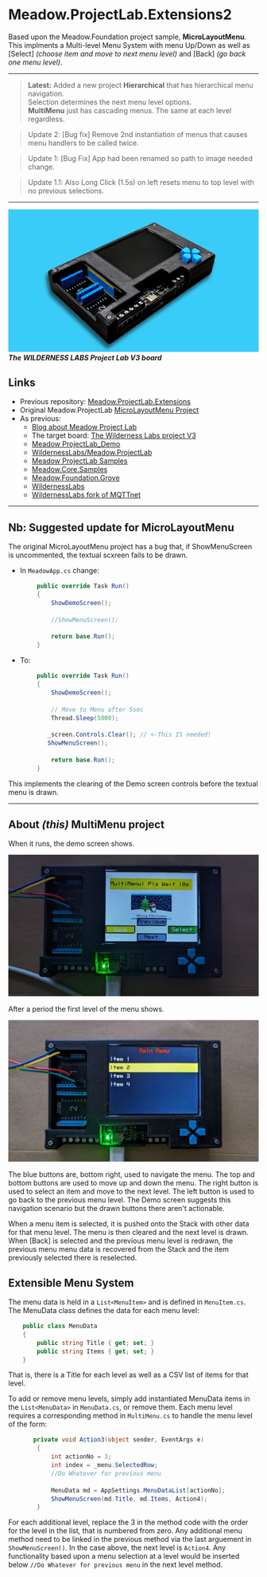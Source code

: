 # Meadow.ProjectLab.Extensions2

Based upon the Meadow.Foundation project sample, **MicroLayoutMenu**.  
This implments a Multi-level Menu System with menu Up/Down as well as [Select] _(choose item and move to next menu level)_ and [Back] _(go back one menu level)_.

<hr/>

> **Latest:** Added a new project **Hierarchical** that has hierarchical menu navigation.  
Selection determines the next menu level options.  
**MultiMenu** just has cascading menus. The same at each level regardless.  

> Update 2: [Bug fix] Remove 2nd instantiation of menus that causes menu handlers to be called twice.  

> Update 1: [Bug Fix] App had been renamed so path to image needed change.  

> Update 1.1: Also Long Click (1.5s) on left resets menu to top level with no previous selections.

<hr/>

![The board](https://github.com/djaus2/Meadow.ProjectLab.Extensions/blob/master/theboard.png)  
**_The WILDERNESS LABS Project Lab V3 board_**

## Links

- Previous repository: [Meadow.ProjectLab.Extensions](https://github.com/djaus2/Meadow.ProjectLab.Extensions)
- Original Meadow.ProjectLab [MicroLayoutMenu Project](https://github.com/WildernessLabs/Meadow.ProjectLab.Samples/tree/main/Source/MicroLayoutMenu)
- As previous:
  - [Blog about Meadow Project Lab](https://davidjones.sportronics.com.au/med/WildernessLabs_Project_Lab-About_Project_Lab_V3-med.html)
  - The target board:  [The Wilderness Labs project V3](https://store.wildernesslabs.co/collections/frontpage/products/project-lab-board)
  - [Meadow ProjectLab_Demo](https://github.com/WildernessLabs/Meadow.ProjectLab/tree/main/Source/)
  - [WildernessLabs/Meadow.ProjectLab](https://github.com/WildernessLabs/Meadow.ProjectLab)
  - [Meadow ProjectLab Samples](https://github.com/WildernessLabs/Meadow.ProjectLab.Samples)
  - [Meadow.Core.Samples](https://github.com/WildernessLabs/Meadow.Core.Samples)
  - [Meadow.Foundation.Grove](https://github.com/WildernessLabs/Meadow.Foundation.Grove)
  - [WildernessLabs](https://github.com/Wildernesslabs)
  - [WildernessLabs fork of MQTTnet](https://github.com/WildernessLabs/MQTTnet)

---

## Nb: Suggested update for MicroLayoutMenu

The original MicroLayoutMenu project has a bug that, if ShowMenuScreen is uncommented, the textual scxreen fails to be drawn.

- In ```MeadowApp.cs``` change:
```cs 
        public override Task Run()
        {
            ShowDemoScreen();

            //ShowMenuScreen();

            return base.Run();
        }
```
- To:  
```cs
        public override Task Run()
        {
            ShowDemoScreen();

            // Move to Menu after 5sec
            Thread.Sleep(5000);

           _screen.Controls.Clear(); // <-This IS needed!
           ShowMenuScreen();

            return base.Run();
        }
```

This implements the clearing of the Demo screen controls before the textual menu is drawn.

---

## About _(this)_ MultiMenu project

When it runs, the demo screen shows.


![The demo screen](./MultiMenu/menu0.jpg)


After a period the first level of the menu shows.

![The menu screen](./MultiMenu/Menu1.jpg)

The blue buttons are, bottom right, used to navigate the menu.
The top and bottom buttons are used to move up and down the menu. The right button is used to select an item and move to the next level. 
The left button is used to go back to the previous menu level. 
The Demo screen suggests this navigation scenario but the drawn buttons there aren't actionable.


When a menu item is selected, it is pushed onto the Stack with other data for that menu level. The menu is then cleared and the next level is drawn.
When [Back] is selected and the previous menu level is redrawn, the previous menu menu data is recovered from the Stack and the item previously selected there is reselected.


## Extensible Menu System

The menu data is held in a ```List<MenuItem>``` and is defined in ```MenuItem.cs```. The MenuData class defines the data for each menu level:

```cs
    public class MenuData
    {
        public string Title { get; set; }
        public string Items { get; set; }
    }
```

That is, there is a Title for each level as well as a CSV list of items for that level. 

To add or remove menu levels, simply add instantiated MenuData items in the ```List<MenuData>``` in ```MenuData.cs```, or remove them.
Each menu level requires a corresponding method in  ```MultiMenu.cs``` to handle the menu level of the form:

```cs
       private void Action3(object sender, EventArgs e)
        {
            int actionNo = 3;
            int index = _menu.SelectedRow;
            //Do Whatever for previous menu

            MenuData md = AppSettings.MenuDataList[actionNo];
            ShowMenuScreen(md.Title, md.Items, Action4);
        }
```

For each additional level, replace the 3 in the method code with the order for the level in the list, that is numbered from zero.
Any additional menu method need to be linked in the previous method via the last arguement in ```ShowMenuScreen()```. In the case above, the next level is ```Action4```.
Any functionality based upon a menu selection at a level would be inserted below ```//Do Whatever for previous menu``` in the next level method.
